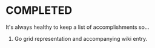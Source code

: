 COMPLETED
=========
It's always healthy to keep a list of accomplishments so...

1. Go grid representation and accompanying wiki entry.